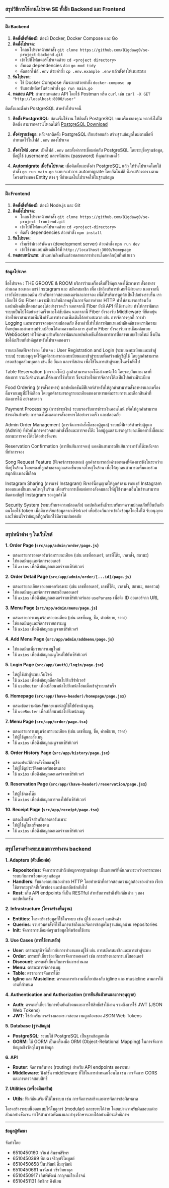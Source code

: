 ### สรุปวิธีการใช้งานโปรเจค SE ทั้งฝั่ง Backend และ Frontend

---

#### ฝั่ง Backend

1. **ติดตั้งสิ่งที่ต้องมี**: ต้องมี Docker, Docker Compose และ Go
2. **ติดตั้งโปรเจค**:
   - โคลนโปรเจคด้วยคำสั่ง `git clone https://github.com/B1gdawg0/se-project-backend.git`
   - เข้าไปที่โฟลเดอร์โปรเจคด้วย `cd <project directory>`
   - อัพเดต dependencies ด้วย `go mod tidy`
   - คัดลอกไฟล์ `.env` ด้วยคำสั่ง `cp .env.example .env` แล้วตั้งค่าให้เหมาะสม
3. **รันโปรเจค**:
   - ใช้ Docker Compose เริ่มระบบด้วยคำสั่ง `docker-compose up`
   - รันแอปพลิเคชันด้วยคำสั่ง `go run main.go`
4. **ทดสอบ API**: สามารถทดสอบ API โดยใช้ Postman หรือ `curl` เช่น `curl -X GET "http://localhost:8000/user"`

ติดตั้งและตั้งค่า PostgreSQL สำหรับโปรเจคนี้

1. **ติดตั้ง PostgreSQL**: ก่อนเริ่มใช้งาน ให้ติดตั้ง PostgreSQL บนเครื่องของคุณ หากยังไม่ได้ติดตั้ง สามารถดาวน์โหลดได้ที่ [PostgreSQL Download](https://www.postgresql.org/download/)

2. **ตั้งค่าฐานข้อมูล**: หลังจากติดตั้ง PostgreSQL เรียบร้อยแล้ว สร้างฐานข้อมูลใหม่ตามชื่อที่กำหนดไว้ในไฟล์ `.env` ของโปรเจค

3. **ตั้งค่าไฟล์ .env**: เปิดไฟล์ `.env` และตั้งค่าการเชื่อมต่อกับ PostgreSQL โดยระบุชื่อฐานข้อมูล, ชื่อผู้ใช้ (username) และรหัสผ่าน (password) ที่คุณกำหนดไว้

4. **Automigrate เมื่อรันโปรเจค**: เมื่อติดตั้งและตั้งค่า PostgreSQL แล้ว ให้รันโปรเจคโดยใช้คำสั่ง `go run main.go` ระบบจะทำการ automigrate โดยอัตโนมัติ ซึ่งจะสร้างตารางตามโครงสร้างของ Entity ต่าง ๆ ที่กำหนดในโปรเจคให้ในฐานข้อมูล

---

#### ฝั่ง Frontend

1. **ติดตั้งสิ่งที่ต้องมี**: ต้องมี Node.js และ Git
2. **ติดตั้งโปรเจค**:
   - โคลนโปรเจคด้วยคำสั่ง `git clone https://github.com/B1gdawg0/se-project-frontend.git`
   - เข้าไปที่โฟลเดอร์โปรเจคด้วย `cd <project-directory>`
   - ติดตั้ง dependencies ด้วยคำสั่ง `npm install`
3. **รันโปรเจค**:
   - เริ่มเซิร์ฟเวอร์พัฒนา (development server) ด้วยคำสั่ง `npm run dev`
   - เข้าใช้งานแอปพลิเคชันได้ที่ `http://localhost:3000/homepage`
4. **ทดสอบหน้าแรก**: เข้าแอปพลิเคชันแล้วทดสอบการทำงานโดยคลิกปุ่มที่หน้าแรก

---

#### ข้อมูลโปรเจค

ชื่อโปรเจค : THE GROOVE  & ROOM
        บริการร้านเครื่องดื่มที่ให้คุณจองโต๊ะอาหาร สั่งอาหาร ส่วนลด ขอเพลง แชร์ Instagram และ สมัครสมาชิก เพื่อ เข้าถึงบริการพิเศษได้ง่ายดาย นอกจากนี้ เรายังมีระบบแอดมิน
สำหรับตรวจสอบออเดอร์และการจอง เพื่อให้บริการลูกค้าเป็นไปอย่างราบรื่น
เราเลือกใช้ Go Fiber เพราะมีประสิทธิภาพสูงในการจัดการคำขอ HTTP ทำให้สามารถสร้างเว็บแอปพลิเคชันที่ตอบสนองได้อย่างรวดเร็ว นอกจากนี้ Fiber ยังมี API ที่ใช้งานง่าย ทำให้การพัฒนาระบบเป็นไปได้อย่างรวดเร็วและไม่ซับซ้อน
นอกจากนี้ Fiber ยังรองรับ Middleware ที่ยืดหยุ่น ช่วยให้เราสามารถเพิ่มฟังก์ชันการทำงานเพิ่มเติมได้อย่างสะดวก เช่น การจัดการคุกกี้ การทำ Logging และการตรวจสอบความปลอดภัย สิ่งเหล่านี้ทำให้การพัฒนาแอปพลิเคชันของเรามีความยืดหยุ่นและสามารถปรับเปลี่ยนได้ตามความต้องการ
สุดท้าย Fiber ยังรองรับการเชื่อมต่อแบบ WebSocket ทำให้เหมาะสำหรับการพัฒนาแอปพลิเคชันที่ต้องการการสื่อสารแบบเรียลไทม์ ซึ่งเป็นข้อได้เปรียบที่สำคัญสำหรับโปรเจคของเรา

รายละเอียดฟีเจอร์ของ โปรเจค :
User Registration and Login (ระบบลงทะเบียนและเข้าสู่ระบบ)
ระบบอนุญาตให้ลูกค้าสามารถลงทะเบียนและเข้าสู่ระบบเพื่อสร้างบัญชีผู้ใช้ โดยลูกค้าสามารถกรอกข้อมูลส่วนบุคคล เช่น ชื่อ อีเมล และรหัสผ่าน เพื่อใช้ในการเข้าสู่ระบบในครั้งถัดไป


Table Reservation (การจองโต๊ะ)
ลูกค้าสามารถจองโต๊ะล่วงหน้าได้ โดยระบุวันและเวลาที่ต้องการ รวมถึงจำนวนคนที่ต้องการใช้บริการ ซึ่งจะช่วยให้การจัดการโต๊ะเป็นไปอย่างมีระเบียบ


Food Ordering (การสั่งอาหาร)
แอปพลิเคชันมีฟีเจอร์สำหรับให้ลูกค้าสามารถสั่งอาหารและเครื่องดื่มจากเมนูที่มีให้เลือก โดยลูกค้าสามารถดูรายละเอียดของอาหารแต่ละรายการและเลือกสินค้าที่ต้องการได้
อย่างสะดวก


Payment Processing (การชำระเงิน)
ระบบรองรับการชำระเงินออนไลน์ เพื่อให้ลูกค้าสามารถชำระเงินสำหรับ
การจองโต๊ะและการสั่งอาหารได้อย่างรวดเร็ว และปลอดภัย


Admin Order Management (การจัดการคำสั่งซื้อของผู้ดูแล)
ระบบมีฟีเจอร์สำหรับผู้ดูแล (Admin) ที่ช่วยในการตรวจสอบคำสั่งซื้อและการจองโต๊ะ โดยผู้ดูแลสามารถดูรายละเอียดคำสั่งซื้อและสถานะการจองโต๊ะได้อย่างชัดเจน


Reservation Confirmation (การยืนยันการจอง)
แอดมินสามารถยืนยันการมารับโต๊ะหลังจากที่ทำการจอง


Song Request Feature (ฟีเจอร์การขอเพลง)
ลูกค้าสามารถส่งคำขอเพลงที่ต้องการฟังในระหว่างที่อยู่ในร้าน โดยเพลงที่ลูกค้าขอจะถูกแสดงขึ้นบนจอใหญ่ในร้าน เพื่อให้ทุกคนสามารถเห็นและร่วมสนุกกับเพลงที่เลือก


Instagram Sharing (การแชร์ Instagram)
ฟีเจอร์นี้อนุญาตให้ลูกค้าสามารถแชร์ Instagram ของตนเองขึ้นบนจอใหญ่ในร้าน เพื่อสร้างการเชื่อมต่อทางสังคมและให้ผู้ใช้งานคนอื่นในร้านสามารถติดตามบัญชี Instagram ของลูกค้าได้


Security System (ระบบรักษาความปลอดภัย)
แอปพลิเคชันมีระบบรักษาความปลอดภัยที่ยืนยันตัวตนโดยใช้ token เมื่อมีการเรียกข้อมูลจากเซิร์ฟเวอร์ เพื่อป้องกันการเข้าถึงข้อมูลโดยไม่ได้
รับอนุญาตและให้แน่ใจว่าข้อมูลที่ถูกเรียกใช้มีความปลอดภัย


---
### สรุปหน้าต่าง ๆ ในเว็บไซต์

**1. Order Page (`src/app/admin/order/page.js`)**

- แสดงรายการออเดอร์พร้อมรายละเอียด (เช่น เลขที่ออเดอร์, เลขที่โต๊ะ, เวลาสั่ง, สถานะ)
- ให้แอดมินดูและจัดการออเดอร์
- ใช้ `axios` เพื่อดึงข้อมูลออเดอร์จากเซิร์ฟเวอร์

**2. Order Detail Page (`src/app/admin/order/[...id]/page.js`)**

- แสดงรายละเอียดของออเดอร์เฉพาะ (เช่น เลขที่ออเดอร์, เลขที่โต๊ะ, เวลาสั่ง, สถานะ, ยอดรวม)
- ให้แอดมินดูและจัดการรายละเอียดออเดอร์
- ใช้ `axios` เพื่อดึงข้อมูลออเดอร์จากเซิร์ฟเวอร์และ `useParams` เพื่อดึง ID ออเดอร์จาก URL

**3. Menu Page (`src/app/admin/menu/page.js`)**

- แสดงรายการเมนูพร้อมรายละเอียด (เช่น เลขที่เมนู, ชื่อ, คำอธิบาย, ราคา)
- ให้แอดมินดูและจัดการรายการเมนู
- ใช้ `axios` เพื่อดึงข้อมูลเมนูจากเซิร์ฟเวอร์

**4. Add Menu Page (`src/app/admin/addmenu/page.js`)**

- ให้แอดมินเพิ่มรายการเมนูใหม่
- ใช้ `axios` เพื่อส่งข้อมูลเมนูใหม่ไปยังเซิร์ฟเวอร์

**5. Login Page (`src/app/(auth)/login/page.jsx`)**

- ให้ผู้ใช้เข้าสู่ระบบเว็บไซต์
- ใช้ `axios` เพื่อส่งข้อมูลล็อกอินไปยังเซิร์ฟเวอร์
- ใช้ `useRouter` เพื่อเปลี่ยนหน้าไปยังหน้าโฮมเมื่อเข้าสู่ระบบสำเร็จ

**6. Homepage (`src/app/(have-header)/homepage/page.jsx`)**

- แสดงข้อความต้อนรับและแนะนำผู้ใช้ไปยังหน้าดูเมนู
- ใช้ `useRouter` เพื่อเปลี่ยนหน้าไปยังหน้าเมนู

**7. Menu Page (`src/app/order/page.tsx`)**

- แสดงรายการเมนูพร้อมรายละเอียด (เช่น เลขที่เมนู, ชื่อ, คำอธิบาย, ราคา)
- ให้ผู้ใช้ดูและสั่งเมนู
- ใช้ `axios` เพื่อดึงข้อมูลเมนูจากเซิร์ฟเวอร์

**8. Order History Page (`src/app/history/page.jsx`)**

- แสดงประวัติการสั่งซื้อของผู้ใช้
- ให้ผู้ใช้ดูประวัติออเดอร์ของตนเอง
- ใช้ `axios` เพื่อดึงข้อมูลออเดอร์จากเซิร์ฟเวอร์

**9. Reservation Page (`src/app/(have-header)/reservation/page.jsx`)**

- ให้ผู้ใช้จองโต๊ะ
- ใช้ `axios` เพื่อส่งข้อมูลการจองไปยังเซิร์ฟเวอร์

**10. Receipt Page (`src/app/receipt/page.tsx`)**

- แสดงใบเสร็จสำหรับออเดอร์เฉพาะ
- ให้ผู้ใช้ดูใบเสร็จของตน
- ใช้ `axios` เพื่อดึงข้อมูลออเดอร์จากเซิร์ฟเวอร์



----

### สรุปโครงสร้างระบบและการทำงาน backend

**1. Adapters (ตัวเชื่อมต่อ)**

* **Repositories**: จัดการการเข้าถึงข้อมูลจากฐานข้อมูล เป็นเลเยอร์ที่คั่นกลางระหว่างตรรกะของระบบกับการเชื่อมต่อฐานข้อมูล
* **Handlers**: รับและตอบสนองคำขอ HTTP โดยทำหน้าที่ตรวจสอบความถูกต้องของคำขอ เรียกใช้ตรรกะธุรกิจที่เกี่ยวข้อง และส่งผลลัพธ์กลับไป
* **Rest**: เก็บ API endpoints ที่เป็น RESTful สำหรับการเข้าถึงฟังก์ชันต่าง ๆ ของแอปพลิเคชัน

**2. Infrastructure (โครงสร้างพื้นฐาน)**

* **Entities**: โครงสร้างข้อมูลที่ใช้ในระบบ เช่น ผู้ใช้ ออเดอร์ และสินค้า
* **Queries**: รวบรวมคำสั่งที่ใช้ในการเข้าถึงและจัดการข้อมูลในฐานข้อมูลผ่าน repositories
* **Init**: จัดการการเชื่อมต่อฐานข้อมูลให้พร้อมใช้งาน

**3. Use Cases (การใช้งานหลัก)**

* **User**: ตรรกะธุรกิจที่เกี่ยวกับการทำงานของผู้ใช้ เช่น การสมัครสมาชิกและการเข้าสู่ระบบ
* **Order**: ตรรกะที่เกี่ยวข้องกับการจัดการออเดอร์ เช่น การสร้างและการแก้ไขออเดอร์
* **Discount**: ตรรกะที่เกี่ยวกับการจัดการส่วนลด
* **Menu**: ตรรกะการจัดการเมนู
* **Table**: ตรรกะการจัดการโต๊ะ
* **Igline** และ **Musicline**: ตรรกะการทำงานที่เกี่ยวข้องกับ igline และ musicline ตามการใช้งานที่กำหนด

**4. Authentication and Authorization (การยืนยันตัวตนและการอนุญาต)**

* **Auth**: ตรรกะที่เกี่ยวกับการยืนยันตัวตนและการให้สิทธิ์เข้าใช้งาน รวมถึงการใช้ JWT (JSON Web Tokens)
* **JWT**: ใช้สำหรับการสร้างและตรวจสอบความถูกต้องของ JSON Web Tokens

**5. Database (ฐานข้อมูล)**

* **PostgreSQL**: ระบบใช้ PostgreSQL เป็นฐานข้อมูลหลัก
* **GORM**: ใช้ GORM เป็นเครื่องมือ ORM (Object-Relational Mapping) ในการจัดการข้อมูลเชิงวัตถุในฐานข้อมูล

**6. API**

* **Router**: จัดการเส้นทาง (routing) สำหรับ API endpoints ของระบบ
* **Middleware**: ฟังก์ชัน middleware ที่ใช้ในการกำหนดเงื่อนไข เช่น การจัดการ CORS และการตรวจสอบสิทธิ์

**7. Utilities (เครื่องมือเสริม)**

* **Utils**: ฟังก์ชันเสริมที่ใช้ในระบบ เช่น การจัดการสตริงและการจัดการข้อผิดพลาด

โครงสร้างระบบนี้ออกแบบให้โมดูลาร์ (modular) และขยายได้ง่าย โดยแบ่งความรับผิดชอบแต่ละส่วนอย่างชัดเจน ทำให้สามารถพัฒนาและบำรุงรักษาระบบได้อย่างมีประสิทธิภาพ


----
#### ข้อมูลผู้พัฒนา

จัดทําโดย

- 6510450160   กวินท์ สินธพสิริพร
- 6510450399   ทิเบต เจริญศรีไพบูลย์
- 6510450658   ปิ่นปวัฒน์ ลิ้มสุวัฒน์
- 6510450691   พจนินท์ วชิรวิทยากุล
- 6510450917   เลิศพิพัฒน์ กาญจนเรืองโรจน์
- 6510451131   อิทธิกร อึงนิยม
